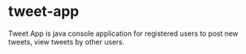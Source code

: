 # tweet-app
Tweet App is java console application for registered users to post new tweets, view tweets by other users.
